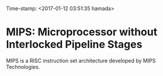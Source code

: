 Time-stamp: <2017-01-12 03:51:35 hamada>

# MIPS: Microprocessor without Interlocked Pipeline Stages

MIPS is a RISC instruction set architecture developed by MIPS Technologies.

